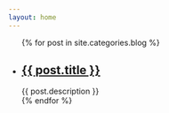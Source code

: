 ```yaml
---
layout: home
---
```


<ul>
{% for post in site.categories.blog %}
    <li>
        <h2><a href="{{ post.url }}">{{ post.title }}</a></h2>
        <div class="title-desc">{{ post.description }}</div>
    </li>
{% endfor %}
</ul>
